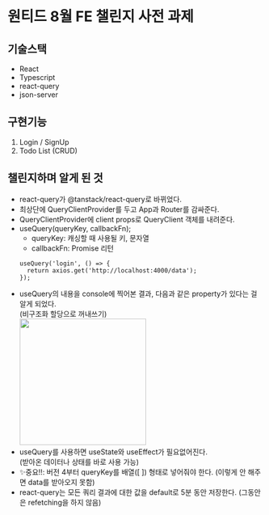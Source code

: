 # 원티드 8월 FE 챌린지 사전 과제

## 기술스택
* React
* Typescript
* react-query
* json-server

## 구현기능
1. Login / SignUp
2. Todo List (CRUD)

## 챌린지하며 알게 된 것
* react-query가 @tanstack/react-query로 바뀌었다.
* 최상단에 QueryClientProvider를 두고 App과 Router를 감싸준다.
* QueryClientProvider에 client props로 QueryClient 객체를 내려준다.
* useQuery(queryKey, callbackFn);
  * queryKey: 캐싱할 때 사용될 키, 문자열
  * callbackFn: Promise 리턴
  ```
  useQuery('login', () => {
    return axios.get('http://localhost:4000/data');
  });
  ```
* useQuery의 내용을 console에 찍어본 결과, 다음과 같은 property가 있다는 걸 알게 되었다. <br/>
  (비구조화 할당으로 꺼내쓰기) <br/>
  <img src="https://user-images.githubusercontent.com/68722179/183005676-8161bc09-6f9e-4655-a8d0-75b549cf33ab.png" width="250" />
* useQuery를 사용하면 useState와 useEffect가 필요없어진다. <br/>
  (받아온 데이터나 상태를 바로 사용 가능)
* ✨중요!!: 버전 4부터 queryKey를 배열([ ]) 형태로 넣어줘야 한다. (이렇게 안 해주면 data를 받아오지 못함)
* react-query는 모든 쿼리 결과에 대한 값을 default로 5분 동안 저장한다. (그동안은 refetching을 하지 않음)
